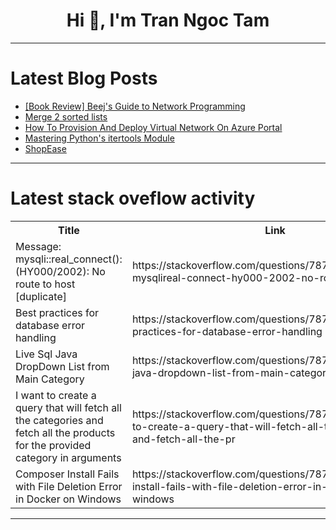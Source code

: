 <h1 align="center">Hi 👋, I'm Tran Ngoc Tam</h1>

---

# Latest Blog Posts 
<!-- BLOG-POST-LIST:START -->
- [[Book Review] Beej&#39;s Guide to Network Programming](https://dev.to/uponthesky/book-review-beejs-guide-to-network-programming-9mg)
- [Merge 2 sorted lists](https://dev.to/johnscode/merge-2-sorted-lists-22m)
- [How To Provision And Deploy Virtual Network On Azure Portal](https://dev.to/romanus_onyekwere/how-to-provision-and-deploy-virtual-network-on-azure-portal-5129)
- [Mastering Python&#39;s itertools Module](https://dev.to/kartikmehta8/mastering-pythons-itertools-module-4h7m)
- [ShopEase](https://dev.to/sweta_kangurisonulkar_/shopease-21ii)
<!-- BLOG-POST-LIST:END -->

---

# Latest stack oveflow activity
<table>
  <tr><th>Title</th><th>Link</th></tr>
  <!-- STACKOVERFLOW:START --><tr><td>Message: mysqli::real_connect&lpar;&rpar;: &lpar;HY000/2002&rpar;: No route to host [duplicate]</td><td>https://stackoverflow.com/questions/78742601/message-mysqlireal-connect-hy000-2002-no-route-to-host</td></tr><tr><td>Best practices for database error handling</td><td>https://stackoverflow.com/questions/78742563/best-practices-for-database-error-handling</td></tr><tr><td>Live Sql Java DropDown List from Main Category</td><td>https://stackoverflow.com/questions/78742522/live-sql-java-dropdown-list-from-main-category</td></tr><tr><td>I want to create a query that will fetch all the categories and fetch all the products for the provided category in arguments</td><td>https://stackoverflow.com/questions/78742435/i-want-to-create-a-query-that-will-fetch-all-the-categories-and-fetch-all-the-pr</td></tr><tr><td>Composer Install Fails with File Deletion Error in Docker on Windows</td><td>https://stackoverflow.com/questions/78742424/composer-install-fails-with-file-deletion-error-in-docker-on-windows</td></tr><!-- STACKOVERFLOW:END -->
</table>

---


